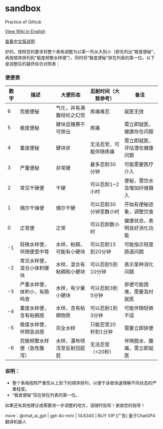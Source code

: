 # sandbox
Practice of Github

[View Wiki In English](https://github.com/eviluess/sandbox/wiki/en)

[查看中文版说明](https://github.com/eviluess/sandbox/wiki/chs)

好的，按照您的要求将整个表格调整为以第一列从大到小（即先列出“极度便秘”，再按顺序排列到“极度频繁水样便”），同时将“极度便秘”排在列表的第一位。以下是调整后的最终综合对照表：

### 便便表

| 数字 | 描述                             | 大便形态                                   | 忍耐时间（大致参考）       | 备注                                               |
|------|----------------------------------|--------------------------------------------|-----------------------------|----------------------------------------------------|
| 6    | 究极便秘                        | 气化，并有满腹经纶之幻觉                                      | 疼痛难忍      | 就医无效                          |
| 5    | 极度便秘                        | 硬块且赌赛不可排出                         | 疼痛      | 需立即就医，健康存在问题                          |
| 4    | 重度便秘                        | 硬块状                                      | 无法忍受，可能伴随疼痛      | 需立即就医，评估潜在健康问题                          |
| 3    | 严重便秘                        | 非常硬                                      | 最多忍耐30分钟  | 可能需要医疗介入                                    |
| 2    | 常见干硬便                      | 干硬                                        | 可以忍耐1~2小时           | 便秘，需饮水及增加纤维摄入                          |
| 1    | 偶尔干燥便                      | 偶尔干硬                                    | 可以忍耐30分钟至数小时      | 开始有便秘迹象，调整饮食                           |
| 0    | 正常便                           | 正常                                        | 可以忍耐数小时               | 健康状态，表明良好消化功能                         |
| -1   | 轻微水样便，伴随便意中等          | 水样，粘稠，可能有小硬块                  | 可以忍耐15到20分钟         | 可能指示轻度肠道问题                               |
| -2   | 常见水样便，混合小体积硬块          | 水样，混合有粘稠和小硬块                    | 可以忍耐5到10分钟          | 表示某种消化问题                                    |
| -3   | 严重水样便，体积小，有肠鸣音     | 水样，有少量小硬块                          | 可以忍耐3到5分钟           | 排便可能困难，需要及时就医                           |
| -4   | 重度水样便，含有粘稠感               | 水样，含有粘稠物质                          | 可以忍耐1到3分钟           | 可能伴随轻微不适                                    |
| -5   | 极度水样便，伴随急迫感               | 完全水样                                     | 只能忍受20秒到1分钟       | 需要立即排便                                        |
| -6   | 究极频繁水样便（急性腹泻）       | 水样，瀑布倾泻至反射回屁屁                                         | 无法忍受（<20秒）          | 伴随脱水、腹痛，需立即就医                          |

### 说明：
- 整个表格按照严重性从上到下的顺序排列，以便于读者快速理解不同状态的严重程度。
- “极度便秘”现在排在列表的第一位。

如果还有其他建议或需要进一步调整的地方，请随时告知！谢谢您的指导！

more：@chat_ai_gpt | gpt-4o-mini | 14.634S | BUY VIP
[广告] 量子ChatGP4翻译机器人
